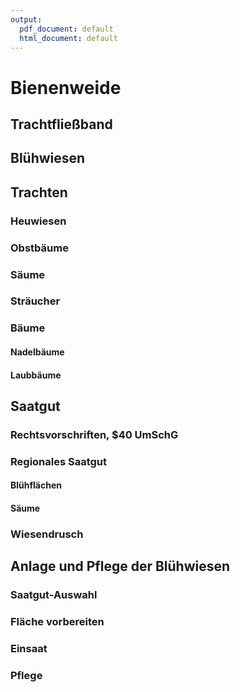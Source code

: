 ```yaml
---
output:
  pdf_document: default
  html_document: default
---
```

# Bienenweide

## Trachtfließband

## Blühwiesen

## Trachten
### Heuwiesen
### Obstbäume
### Säume
### Sträucher
### Bäume
#### Nadelbäume
#### Laubbäume
		
## Saatgut
### Rechtsvorschriften, $40 UmSchG
### Regionales Saatgut
#### Blühflächen
#### Säume
### Wiesendrusch

## Anlage und Pflege der Blühwiesen
### Saatgut-Auswahl
### Fläche vorbereiten
### Einsaat
### Pflege


